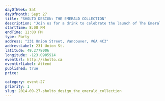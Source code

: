 ```yaml
---
dayOfWeek: Sat
dayOfMonth: Sept 27
title: "SHOLTO DESIGN: THE EMERALD COLLECTION"
description: "Join us for a drink to celebrate the launch of The Emerald Collection."
startTime: 8:00 PM
endTime: 11:00 PM
type: Party
address: "231 Union Street, Vancouver, V6A 4C3"
addressLabel: 231 Union St.
latitude: 49.2778006
longitude: -123.0985914
eventUrl: http://sholto.ca
eventUrlLabel: Attend
published: true
price: 

category: event-27
priority: 1
slug: 2014-09-27-sholto_design_the_emerald_collection
---
```

